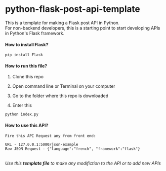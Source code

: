 # python-flask-post-api-template
This is a template for making a Flask post API in Python.
<br>
For non-backend developers, this is a starting point to start developing APIs in Python's Flask framework.

<h4>How to install Flask?</h4>

```
pip install Flask
```

<h4>How to run this file?</h4>

  1. Clone this repo
  
  2. Open command line or Terminal on your computer
  
  3. Go to the folder where this repo is downloaded
  
  4. Enter this 

```
python index.py
```

<h4>How to use this API?</h4>

```
Fire this API Request any from front end:

URL - 127.0.0.1:5000/json-example  
Raw JSON Request - {"language":"french", "framework":"flask"}
```

<br>
<i>Use this <b>template file</b> to make any modifiction to the API or to add new APIs</i>
